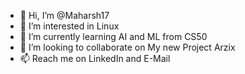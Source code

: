 - 👋 Hi, I’m @Maharsh17
- 👀 I’m interested in Linux
- 🌱 I’m currently learning AI and ML from CS50
- 💞️ I’m looking to collaborate on My new Project Arzix
- 📫 Reach me on LinkedIn and E-Mail

<!---
Maharsh17/Maharsh17 is a ✨ special ✨ repository because its `README.md` (this file) appears on your GitHub profile.
You can click the Preview link to take a look at your changes.
--->
